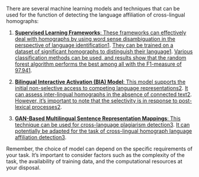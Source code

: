 There are several machine learning models and techniques that can be used for the function of detecting the language affiliation of cross-lingual homographs:

1. [**Supervised Learning Frameworks**: These frameworks can effectively deal with homographs by using word sense disambiguation in the perspective of language identification](https://link.springer.com/chapter/10.1007/978-981-19-6631-6_60)[1](https://link.springer.com/chapter/10.1007/978-981-19-6631-6_60). [They can be trained on a dataset of significant homographs to distinguish their language](https://link.springer.com/chapter/10.1007/978-981-19-6631-6_60)[1](https://link.springer.com/chapter/10.1007/978-981-19-6631-6_60). [Various classification methods can be used, and results show that the random forest algorithm performs the best among all with the F1-measure of 97.94](https://link.springer.com/chapter/10.1007/978-981-19-6631-6_60)[1](https://link.springer.com/chapter/10.1007/978-981-19-6631-6_60).
    
2. [**Bilingual Interactive Activation (BIA) Model**: This model supports the initial non-selective access to competing language representations](https://www.cambridge.org/core/journals/bilingualism-language-and-cognition/article/abs/letter-detection-for-homographs-with-different-meanings-in-different-language-texts/CDA9FE3A6733B4CB20A702986C3B1E73)[2](https://www.cambridge.org/core/journals/bilingualism-language-and-cognition/article/abs/letter-detection-for-homographs-with-different-meanings-in-different-language-texts/CDA9FE3A6733B4CB20A702986C3B1E73). [It can assess inter-lingual homographs in the absence of connected text](https://link.springer.com/chapter/10.1007/978-981-19-6631-6_60)[2](https://www.cambridge.org/core/journals/bilingualism-language-and-cognition/article/abs/letter-detection-for-homographs-with-different-meanings-in-different-language-texts/CDA9FE3A6733B4CB20A702986C3B1E73). [However, it’s important to note that the selectivity is in response to post-lexical processes](https://www.cambridge.org/core/journals/bilingualism-language-and-cognition/article/abs/letter-detection-for-homographs-with-different-meanings-in-different-language-texts/CDA9FE3A6733B4CB20A702986C3B1E73)[2](https://www.cambridge.org/core/journals/bilingualism-language-and-cognition/article/abs/letter-detection-for-homographs-with-different-meanings-in-different-language-texts/CDA9FE3A6733B4CB20A702986C3B1E73).
    
3. [**GAN-Based Multilingual Sentence Representation Mappings**: This technique can be used for cross-language plagiarism detection](https://link.springer.com/chapter/10.1007/978-981-19-6631-6_60)[3](https://link.springer.com/chapter/10.1007/978-3-031-16976-2_9). [It can potentially be adapted for the task of cross-lingual homograph language affiliation detection](https://link.springer.com/chapter/10.1007/978-981-19-6631-6_60)[3](https://link.springer.com/chapter/10.1007/978-3-031-16976-2_9).
    

Remember, the choice of model can depend on the specific requirements of your task. It’s important to consider factors such as the complexity of the task, the availability of training data, and the computational resources at your disposal.